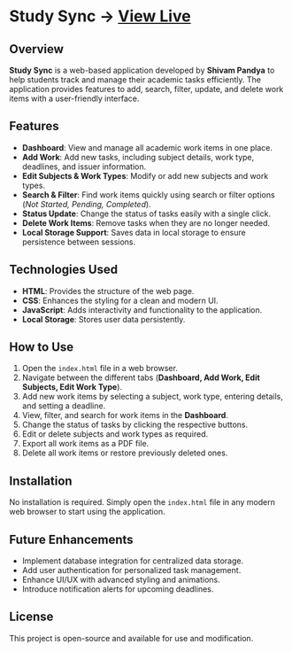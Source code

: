 # Study Sync -> [View Live](https://shivam-pandya-8118.github.io/Study-Sync/)

## Overview

**Study Sync** is a web-based application developed by **Shivam Pandya** to help students track and manage their academic tasks efficiently. The application provides features to add, search, filter, update, and delete work items with a user-friendly interface.

## Features

- **Dashboard**: View and manage all academic work items in one place.
- **Add Work**: Add new tasks, including subject details, work type, deadlines, and issuer information.
- **Edit Subjects & Work Types**: Modify or add new subjects and work types.
- **Search & Filter**: Find work items quickly using search or filter options (*Not Started, Pending, Completed*).
- **Status Update**: Change the status of tasks easily with a single click.
- **Delete Work Items**: Remove tasks when they are no longer needed.
- **Local Storage Support**: Saves data in local storage to ensure persistence between sessions.

## Technologies Used

- **HTML**: Provides the structure of the web page.
- **CSS**: Enhances the styling for a clean and modern UI.
- **JavaScript**: Adds interactivity and functionality to the application.
- **Local Storage**: Stores user data persistently.

## How to Use

1. Open the `index.html` file in a web browser.
2. Navigate between the different tabs (**Dashboard, Add Work, Edit Subjects, Edit Work Type**).
3. Add new work items by selecting a subject, work type, entering details, and setting a deadline.
4. View, filter, and search for work items in the **Dashboard**.
5. Change the status of tasks by clicking the respective buttons.
6. Edit or delete subjects and work types as required.
7. Export all work items as a PDF file.
8. Delete all work items or restore previously deleted ones.

## Installation

No installation is required. Simply open the `index.html` file in any modern web browser to start using the application.

## Future Enhancements

- Implement database integration for centralized data storage.
- Add user authentication for personalized task management.
- Enhance UI/UX with advanced styling and animations.
- Introduce notification alerts for upcoming deadlines.

## License

This project is open-source and available for use and modification.
